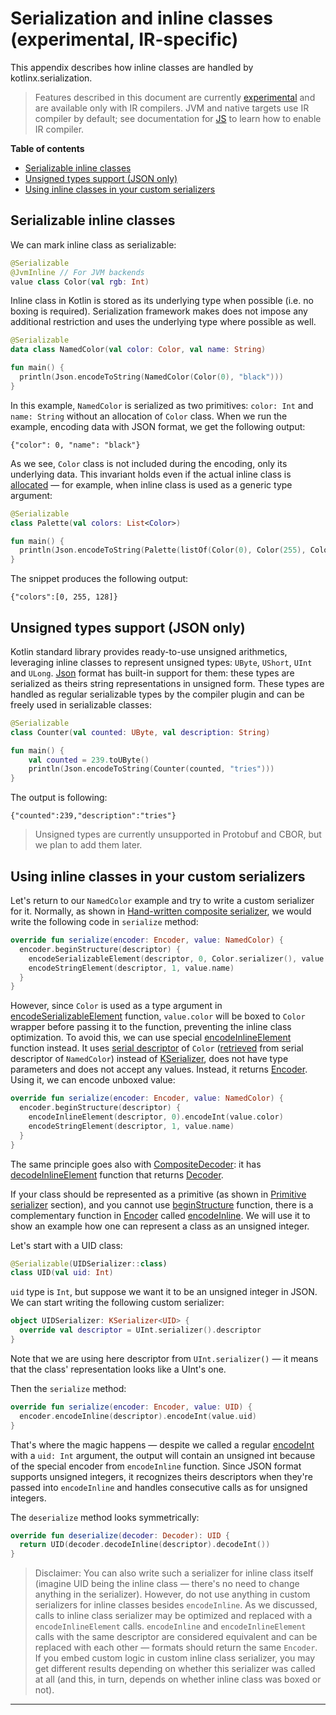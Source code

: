 # Serialization and inline classes (experimental, IR-specific)

This appendix describes how inline classes are handled by kotlinx.serialization.

> Features described in this document are currently [experimental](https://github.com/Kotlin/kotlinx.serialization/blob/master/docs/compatibility.md#experimental-api)
> and are available only with IR compilers. JVM and native targets use IR compiler by default;
> see documentation for [JS](https://kotlinlang.org/docs/reference/js-ir-compiler.html) to learn how to enable IR compiler.

**Table of contents**

<!--- TOC -->

* [Serializable inline classes](#serializable-inline-classes)
* [Unsigned types support (JSON only)](#unsigned-types-support-json-only)
* [Using inline classes in your custom serializers](#using-inline-classes-in-your-custom-serializers)

<!--- END -->

## Serializable inline classes

We can mark inline class as serializable:

```kotlin
@Serializable
@JvmInline // For JVM backends
value class Color(val rgb: Int)
```

Inline class in Kotlin is stored as its underlying type when possible (i.e. no boxing is required). 
Serialization framework makes does not impose any additional restriction and uses the underlying type where possible as well.

```kotlin
@Serializable
data class NamedColor(val color: Color, val name: String)

fun main() {
  println(Json.encodeToString(NamedColor(Color(0), "black")))
}
```

In this example, `NamedColor` is serialized as two primitives: `color: Int` and `name: String` without an allocation 
of `Color` class. When we run the example, encoding data with JSON format, we get the following
output:

```text
{"color": 0, "name": "black"}
```

As we see, `Color` class is not included during the encoding, only its underlying data. This invariant holds even if the actual inline class
is [allocated](https://kotlinlang.org/docs/reference/inline-classes.html#representation) — for example, when inline
class is used as a generic type argument:

```kotlin
@Serializable
class Palette(val colors: List<Color>)

fun main() {
  println(Json.encodeToString(Palette(listOf(Color(0), Color(255), Color(128)))))
}
```

The snippet produces the following output:

```text
{"colors":[0, 255, 128]}
```

## Unsigned types support (JSON only)

Kotlin standard library provides ready-to-use unsigned arithmetics, leveraging inline classes
to represent unsigned types: `UByte`, `UShort`, `UInt` and `ULong`.
[Json] format has built-in support for them: these types are serialized as theirs string
representations in unsigned form.
These types are handled as regular serializable types by the compiler plugin and can be freely used in serializable classes:

```kotlin
@Serializable
class Counter(val counted: UByte, val description: String)

fun main() {
    val counted = 239.toUByte()
    println(Json.encodeToString(Counter(counted, "tries")))
}
```

The output is following:

```text
{"counted":239,"description":"tries"}
```

> Unsigned types are currently unsupported in Protobuf and CBOR, but we plan to add them later.

## Using inline classes in your custom serializers

Let's return to our `NamedColor` example and try to write a custom serializer for it. Normally, as shown
in [Hand-written composite serializer](serializers.md#hand-written-composite-serializer), we would write the following code
in `serialize` method:

```kotlin
override fun serialize(encoder: Encoder, value: NamedColor) {
  encoder.beginStructure(descriptor) {
    encodeSerializableElement(descriptor, 0, Color.serializer(), value.color)
    encodeStringElement(descriptor, 1, value.name)
  }
}
```

However, since `Color` is used as a type argument in [encodeSerializableElement][CompositeEncoder.encodeSerializableElement] function, `value.color` will be boxed
to `Color` wrapper before passing it to the function, preventing the inline class optimization. To avoid this, we can use
special [encodeInlineElement][CompositeEncoder.encodeInlineElement] function instead. It uses [serial descriptor][SerialDescriptor] of `Color` ([retrieved][SerialDescriptor.getElementDescriptor] from serial descriptor of `NamedColor`) instead of [KSerializer],
does not have type parameters and does not accept any values. Instead, it returns [Encoder]. Using it, we can encode
unboxed value:

```kotlin
override fun serialize(encoder: Encoder, value: NamedColor) {
  encoder.beginStructure(descriptor) {
    encodeInlineElement(descriptor, 0).encodeInt(value.color)
    encodeStringElement(descriptor, 1, value.name)
  }
}
```

The same principle goes also with [CompositeDecoder]: it has [decodeInlineElement][CompositeDecoder.decodeInlineElement] function that returns [Decoder].

If your class should be represented as a primitive (as shown in [Primitive serializer](serializers.md#primitive-serializer) section),
and you cannot use [beginStructure][Encoder.beginStructure] function, there is a complementary function in [Encoder] called [encodeInline][Encoder.encodeInline].
We will use it to show an example how one can represent a class as an unsigned integer.

Let's start with a UID class:

```kotlin
@Serializable(UIDSerializer::class)
class UID(val uid: Int)
```

`uid` type is `Int`, but suppose we want it to be an unsigned integer in JSON. We can start writing the
following custom serializer:

```kotlin
object UIDSerializer: KSerializer<UID> {
  override val descriptor = UInt.serializer().descriptor
}
```

Note that we are using here descriptor from `UInt.serializer()` — it means that the class' representation looks like a
UInt's one.

Then the `serialize` method:

```kotlin
override fun serialize(encoder: Encoder, value: UID) {
  encoder.encodeInline(descriptor).encodeInt(value.uid)
}
```

That's where the magic happens — despite we called a regular [encodeInt][Encoder.encodeInt] with a `uid: Int` argument, the output will contain
an unsigned int because of the special encoder from `encodeInline` function. Since JSON format supports unsigned integers, it
recognizes theirs descriptors when they're passed into `encodeInline` and handles consecutive calls as for unsigned integers.

The `deserialize` method looks symmetrically:

```kotlin
override fun deserialize(decoder: Decoder): UID {
  return UID(decoder.decodeInline(descriptor).decodeInt())
}
```

> Disclaimer: You can also write such a serializer for inline class itself (imagine UID being the inline class — there's no need to change anything in the serializer).
> However, do not use anything in custom serializers for inline classes besides `encodeInline`. As we discussed, calls to inline class serializer may be
> optimized and replaced with a `encodeInlineElement` calls.
> `encodeInline` and `encodeInlineElement` calls with the same descriptor are considered equivalent and can be replaced with each other — formats should return the same `Encoder`.
> If you embed custom logic in custom inline class serializer, you may get different results depending on whether this serializer was called at all
> (and this, in turn, depends on whether inline class was boxed or not).

---

<!--- MODULE /kotlinx-serialization-core -->
<!--- INDEX kotlinx-serialization-core/kotlinx.serialization -->

[KSerializer]: https://kotlinlang.org/api/kotlinx.serialization/kotlinx-serialization-core/kotlinx.serialization/-k-serializer/

<!--- INDEX kotlinx-serialization-core/kotlinx.serialization.encoding -->

[CompositeEncoder.encodeSerializableElement]: https://kotlinlang.org/api/kotlinx.serialization/kotlinx-serialization-core/kotlinx.serialization.encoding/-composite-encoder/encode-serializable-element.html
[CompositeEncoder.encodeInlineElement]: https://kotlinlang.org/api/kotlinx.serialization/kotlinx-serialization-core/kotlinx.serialization.encoding/-composite-encoder/encode-inline-element.html
[Encoder]: https://kotlinlang.org/api/kotlinx.serialization/kotlinx-serialization-core/kotlinx.serialization.encoding/-encoder/
[CompositeDecoder]: https://kotlinlang.org/api/kotlinx.serialization/kotlinx-serialization-core/kotlinx.serialization.encoding/-composite-decoder/
[CompositeDecoder.decodeInlineElement]: https://kotlinlang.org/api/kotlinx.serialization/kotlinx-serialization-core/kotlinx.serialization.encoding/-composite-decoder/decode-inline-element.html
[Decoder]: https://kotlinlang.org/api/kotlinx.serialization/kotlinx-serialization-core/kotlinx.serialization.encoding/-decoder/
[Encoder.beginStructure]: https://kotlinlang.org/api/kotlinx.serialization/kotlinx-serialization-core/kotlinx.serialization.encoding/-encoder/begin-structure.html
[Encoder.encodeInline]: https://kotlinlang.org/api/kotlinx.serialization/kotlinx-serialization-core/kotlinx.serialization.encoding/-encoder/encode-inline.html
[Encoder.encodeInt]: https://kotlinlang.org/api/kotlinx.serialization/kotlinx-serialization-core/kotlinx.serialization.encoding/-encoder/encode-int.html

<!--- INDEX kotlinx-serialization-core/kotlinx.serialization.descriptors -->

[SerialDescriptor]: https://kotlinlang.org/api/kotlinx.serialization/kotlinx-serialization-core/kotlinx.serialization.descriptors/-serial-descriptor/
[SerialDescriptor.getElementDescriptor]: https://kotlinlang.org/api/kotlinx.serialization/kotlinx-serialization-core/kotlinx.serialization.descriptors/-serial-descriptor/get-element-descriptor.html

<!--- MODULE /kotlinx-serialization-json -->
<!--- INDEX kotlinx-serialization-json/kotlinx.serialization.json -->

[Json]: https://kotlinlang.org/api/kotlinx.serialization/kotlinx-serialization-json/kotlinx.serialization.json/-json/

<!--- END -->
